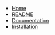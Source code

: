 
+ [Home](/)
+ [README](index.html)
+ [Documentation](shorthand.html)
+ [Installation](installation.html)

